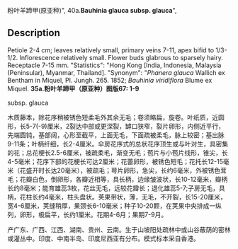 粉叶羊蹄甲(原亚种)",
40a.**Bauhinia glauca subsp. glauca**",

## Description
Petiole 2-4 cm; leaves relatively small, primary veins 7-11, apex bifid to 1/3-1/2. Inflorescence relatively small. Flower buds glabrous to sparsely hairy. Receptacle 7-15 mm.
  "Statistics": "Hong Kong [India, Indonesia, Malaysia (Peninsular), Myanmar, Thailand].
  "Synonym": "*Phanera glauca* Wallich ex Bentham in Miquel, Pl. Jungh. 265. 1852; *Bauhinia viridiflora* Blume ex Miquel.
**35a.粉叶羊蹄甲（原亚种）图版67: 1-9**

subsp. glauca

木质藤本，除花序稍被锈色短柔毛外其余无毛；卷须略扁，旋卷。叶纸质，近圆形，长5-7(-9)厘米，2裂达中部或更深裂，罅口狭窄，裂片卵形，内侧近平行，先端圆钝，基部阔，心形至截平，上面无毛，下面疏被柔毛，脉上较密；基出脉9-11条；叶柄纤细，长2-4厘米。伞房花序式的总状花序顶生或与叶对生，具密集的花；总花梗长2.5-6厘米，被疏柔毛，渐变无毛；苞片与小苞片线形，锥尖，长4-5毫米；花序下部的花梗长可达2厘米；花蕾卵形，被锈色短毛；花托长12-15毫米（花盛开时长达20毫米），被疏毛；萼片卵形，急尖，长约6毫米，外被锈色茸毛；花瓣白色，倒卵形，各瓣近相等，具长柄，边缘皱波状，长10-12毫米，瓣柄长约8毫米；能育雄蕊3枚，花丝无毛，远较花瓣长；退化雄蕊5-7;子房无毛，具柄，花柱长约4毫米，柱头盘状。荚果带状，薄，无毛，不开裂，长15-20厘米，宽4-6厘米，荚缝稍厚，果颈长6-10毫米；种子10-20颗，在荚果中央排成一纵列，卵形，极扁平，长约1厘米。花期4-6月；果期7-9月。

产广东、广西、江西、湖南、贵州、云南。生于山坡阳处疏林中或山谷蔽荫的密林或灌丛中。印度、中南半岛、印度尼西亚有分布。模式标本采自香港。

